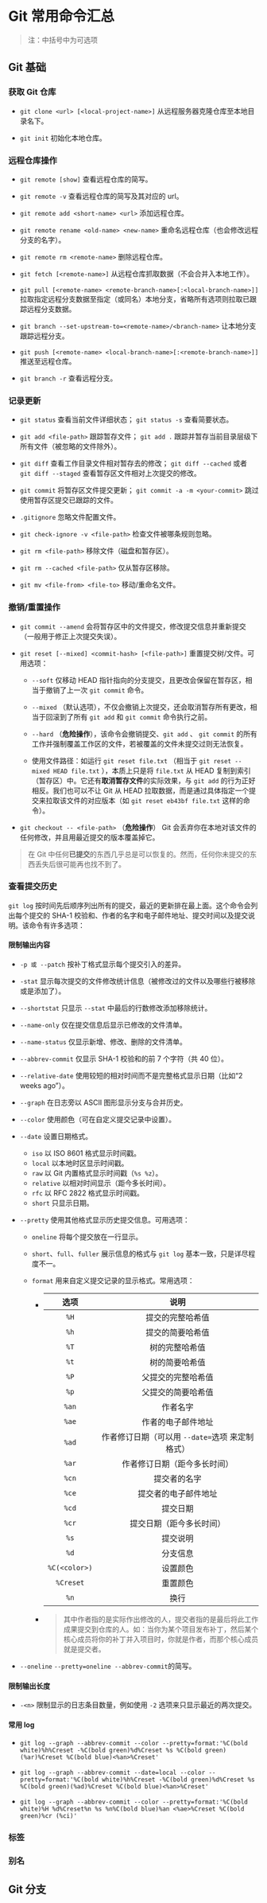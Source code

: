 # Git 常用命令汇总

> 注：中括号中为可选项

## Git 基础

### 获取 Git 仓库

- `git clone <url> [<local-project-name>]` 从远程服务器克隆仓库至本地目录名下。

- `git init` 初始化本地仓库。

### 远程仓库操作

- `git remote [show]` 查看远程仓库的简写。

- `git remote -v` 查看远程仓库的简写及其对应的 url。

- `git remote add <short-name> <url>` 添加远程仓库。

- `git remote rename <old-name> <new-name>` 重命名远程仓库（也会修改远程分支的名字）。

- `git remote rm <remote-name>` 删除远程仓库。

- `git fetch [<remote-name>]` 从远程仓库抓取数据（不会合并入本地工作）。

- `git pull [<remote-name> <remote-branch-name>[:<local-branch-name>]]` 拉取指定远程分支数据至指定（或同名）本地分支，省略所有选项则拉取已跟踪远程分支数据。

- `git branch --set-upstream-to=<remote-name>/<branch-name>` 让本地分支跟踪远程分支。

- `git push [<remote-name> <local-branch-name>[:<remote-branch-name>]]` 推送至远程仓库。

- `git branch -r` 查看远程分支。

### 记录更新

- `git status` 查看当前文件详细状态； `git status -s` 查看简要状态。

- `git add <file-path>` 跟踪暂存文件； `git add .` 跟踪并暂存当前目录层级下所有文件（被忽略的文件除外）。

- `git diff` 查看工作目录文件相对暂存去的修改； `git diff --cached` 或者 `git diff --staged` 查看暂存区文件相对上次提交的修改。

- `git commit` 将暂存区文件提交更新； `git commit -a -m <your-commit>` 跳过使用暂存区提交已跟踪的文件。

- `.gitignore` 忽略文件配置文件。

- `git check-ignore -v <file-path>` 检查文件被哪条规则忽略。

- `git rm <file-path>` 移除文件（磁盘和暂存区）。

- `git rm --cached <file-path>` 仅从暂存区移除。

- `git mv <file-from> <file-to>` 移动/重命名文件。

### 撤销/重置操作

- `git commit --amend` 会将暂存区中的文件提交，修改提交信息并重新提交（一般用于修正上次提交失误）。

- `git reset [--mixed] <commit-hash> [<file-path>]` 重置提交树/文件。可用选项：

  - `--soft` 仅移动 HEAD 指针指向的分支提交，且更改会保留在暂存区，相当于撤销了上一次 `git commit` 命令。

  - `--mixed` （默认选项），不仅会撤销上次提交，还会取消暂存所有更改，相当于回滚到了所有 `git add` 和 `git commit` 命令执行之前。

  - `--hard` （**危险操作**），该命令会撤销提交、`git add` 、 `git commit` 的所有工作并强制覆盖工作区的文件，若被覆盖的文件未提交过则无法恢复。

  - 使用文件路径：如运行 `git reset file.txt` （相当于 `git reset --mixed HEAD file.txt` ），本质上只是将 `file.txt` 从 HEAD 复制到索引（暂存区）中。它还有**取消暂存文件**的实际效果，与 `git add` 的行为正好相反。我们也可以不让 Git 从 HEAD 拉取数据，而是通过具体指定一个提交来拉取该文件的对应版本（如 `git reset eb43bf file.txt` 这样的命令）。

- `git checkout -- <file-path>` （**危险操作**） Git 会丢弃你在本地对该文件的任何修改，并且用最近提交的版本覆盖掉它。

> 在 Git 中任何**已提交**的东西几乎总是可以恢复的。然而，任何你未提交的东西丢失后很可能再也找不到了。

### 查看提交历史

`git log` 按时间先后顺序列出所有的提交，最近的更新排在最上面。这个命令会列出每个提交的 SHA-1 校验和、作者的名字和电子邮件地址、提交时间以及提交说明。该命令有许多选项：

#### 限制输出内容

- `-p 或 --patch` 按补丁格式显示每个提交引入的差异。

- `-stat` 显示每次提交的文件修改统计信息（被修改过的文件以及哪些行被移除或是添加了）。

- `--shortstat` 只显示 `--stat` 中最后的行数修改添加移除统计。

- `--name-only` 仅在提交信息后显示已修改的文件清单。

- `--name-status` 仅显示新增、修改、删除的文件清单。

- `--abbrev-commit` 仅显示 SHA-1 校验和的前 7 个字符（共 40 位）。

- `--relative-date` 使用较短的相对时间而不是完整格式显示日期（比如“2 weeks ago”）。

- `--graph` 在日志旁以 ASCII 图形显示分支与合并历史。

- `--color` 使用颜色（可在自定义提交记录中设置）。

- `--date` 设置日期格式。

  - `iso` 以 ISO 8601 格式显示时间戳。
  - `local` 以本地时区显示时间戳。
  - `raw` 以 Git 内置格式显示时间戳（`%s %z`）。
  - `relative` 以相对时间显示（距今多长时间）。
  - `rfc` 以 RFC 2822 格式显示时间戳。
  - `short` 只显示日期。

- `--pretty` 使用其他格式显示历史提交信息。可用选项：

  - `oneline` 将每个提交放在一行显示。

  - `short`、`full`、`fuller` 展示信息的格式与 `git log` 基本一致，只是详尽程度不一。

  - `format` 用来自定义提交记录的显示格式。常用选项：

    - |     选项      |                      说明                       |
      | :-----------: | :---------------------------------------------: |
      |     `%H`      |                提交的完整哈希值                 |
      |     `%h`      |                提交的简要哈希值                 |
      |     `%T`      |                 树的完整哈希值                  |
      |     `%t`      |                 树的简要哈希值                  |
      |     `%P`      |               父提交的完整哈希值                |
      |     `%p`      |               父提交的简要哈希值                |
      |     `%an`     |                    作者名字                     |
      |     `%ae`     |               作者的电子邮件地址                |
      |     `%ad`     | 作者修订日期（可以用 `--date=`选项 来定制格式） |
      |     `%ar`     |          作者修订日期（距今多长时间）           |
      |     `%cn`     |                  提交者的名字                   |
      |     `%ce`     |              提交者的电子邮件地址               |
      |     `%cd`     |                    提交日期                     |
      |     `%cr`     |            提交日期（距今多长时间）             |
      |     `%s`      |                    提交说明                     |
      |     `%d`      |                    分支信息                     |
      | `%C(<color>)` |                    设置颜色                     |
      |   `%Creset`   |                    重置颜色                     |
      |     `%n`      |                      换行                       |

    - > 其中作者指的是实际作出修改的人，提交者指的是最后将此工作成果提交到仓库的人。如：当你为某个项目发布补丁，然后某个核心成员将你的补丁并入项目时，你就是作者，而那个核心成员就是提交者。

- `--oneline` `--pretty=oneline --abbrev-commit`的简写。

#### 限制输出长度

- `-<n>` 限制显示的日志条目数量，例如使用 `-2` 选项来只显示最近的两次提交。

#### 常用 log

- `git log --graph --abbrev-commit --color --pretty=format:'%C(bold white)%h%Creset -%C(bold green)%d%Creset %s %C(bold green)(%ar)%Creset %C(bold blue)<%an>%Creset'`

- `git log --graph --abbrev-commit --date=local --color --pretty=format:'%C(bold white)%h%Creset -%C(bold green)%d%Creset %s %C(bold green)(%ad)%Creset %C(bold blue)<%an>%Creset'`

- `git log --graph --abbrev-commit --color --pretty=format:'%C(bold white)%H %d%Creset%n %s %n%C(bold blue)%an <%ae>%Creset %C(bold green)%cr (%ci)'`

### 标签

### 别名

## Git 分支
